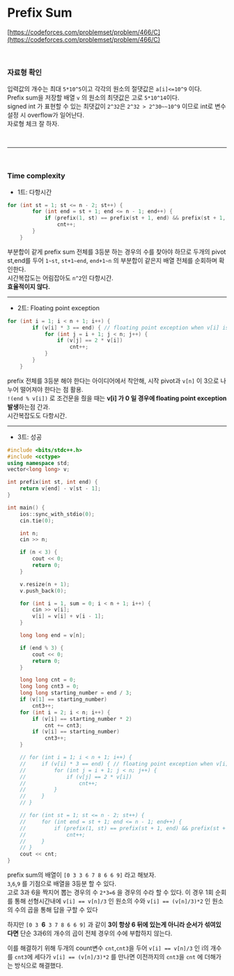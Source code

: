 # Prefix Sum

[https://codeforces.com/problemset/problem/466/C](https://codeforces.com/problemset/problem/466/C)

<br/>

### **자료형 확인**

입력값의 개수는 최대 `5*10^5`이고 각각의 원소의 절댓값은 `a[i]<=10^9` 이다.  
Prefix sum을 저장할 배열 `v` 의 원소의 최댓값은 고로 `5*10^14`이다.  
signed int 가 표현할 수 있는 최댓값이 `2^32`은 `2^32 > 2^30~~10^9` 이므로 int로 변수 설정 시 overflow가 일어난다.  
자로형 체크 잘 하자.

<br/>

---

<br/>   
   
### **Time complexity**   
   
- 1트: 다항시간
```cpp
for (int st = 1; st <= n - 2; st++) {
        for (int end = st + 1; end <= n - 1; end++) {
            if (prefix(1, st) == prefix(st + 1, end) && prefix(st + 1, end) == prefix(end + 1, n))
                cnt++;
        }
    }
```   
   
부분합이 같게 prefix sum 전체를 3등분 하는 경우의 수를 찾아야 하므로 두개의 pivot st,end를 두어 `1~st`, `st+1~end`, `end+1~n` 의 부분합이 같은지 배열 전체를 순회하며 확인한다.   
시간복잡도는 어림잡아도 `n^2`인 다항시간.   
**효율적이지 않다.**   
   
---

- 2트: Floating point exception

```cpp
for (int i = 1; i < n + 1; i++) {
        if (v[i] * 3 == end) { // floating point exception when v[i] is 0 `!(end % v[i])`
            for (int j = i + 1; j < n; j++) {
                if (v[j] == 2 * v[i])
                    cnt++;
            }
        }
    }
```

prefix 전체를 3등분 해야 한다는 아이디어에서 착안해, 시작 pivot과 `v[n]` 이 3으로 나누어 떨어져야 한다는 점 활용.  
`!(end % v[i])` 로 조건문을 줬을 때는 **v[i] 가 0 일 경우에 floating point exception 발생**하는점 간과.  
시간복잡도도 다항시간.

---

- 3트: 성공

```cpp
#include <bits/stdc++.h>
#include <cctype>
using namespace std;
vector<long long> v;

int prefix(int st, int end) {
    return v[end] - v[st - 1];
}

int main() {
    ios::sync_with_stdio(0);
    cin.tie(0);

    int n;
    cin >> n;

    if (n < 3) {
        cout << 0;
        return 0;
    }

    v.resize(n + 1);
    v.push_back(0);

    for (int i = 1, sum = 0; i < n + 1; i++) {
        cin >> v[i];
        v[i] = v[i] + v[i - 1];
    }

    long long end = v[n];

    if (end % 3) {
        cout << 0;
        return 0;
    }

    long long cnt = 0;
    long long cnt3 = 0;
    long long starting_number = end / 3;
    if (v[1] == starting_number)
        cnt3++;
    for (int i = 2; i < n; i++) {
        if (v[i] == starting_number * 2)
            cnt += cnt3;
        if (v[i] == starting_number)
            cnt3++;
    }

    // for (int i = 1; i < n + 1; i++) {
    //     if (v[i] * 3 == end) { // floating point exception when v[i] is 0 `!(end % v[i])`
    //         for (int j = i + 1; j < n; j++) {
    //             if (v[j] == 2 * v[i])
    //                 cnt++;
    //         }
    //     }
    // }

    // for (int st = 1; st <= n - 2; st++) {
    //     for (int end = st + 1; end <= n - 1; end++) {
    //         if (prefix(1, st) == prefix(st + 1, end) && prefix(st + 1, end) == prefix(end + 1, n))
    //             cnt++;
    //     }
    // }
    cout << cnt;
}
```

prefix sum의 배열이 `[0 3 3 6 7 8 6 6 9]` 라고 해보자.  
`3`,`6`,`9` 를 기점으로 배열을 3등분 할 수 있다.  
고로 3과 6을 짝지어 뽑는 경우의 수 `2*3=6` 을 경우의 수라 할 수 있다. 이 경우 1회 순회를 통해 선형시간내에 `v[i] == v[n]/3` 인 원소의 수와 `v[i] == (v[n]/3)*2` 인 원소의 수의 곱을 통해 답을 구할 수 있다

하지만 `[0 3 `**6**` 3 7 8 6 6 9]` 과 같이 **3이 항상 6 뒤에 있는게 아니라 순서가 섞여있다면** 단순 3과6의 개수의 곱이 전체 경우의 수에 부합하지 않는다.

이를 해결하기 위해 두개의 count변수 `cnt`,`cnt3`을 두어 `v[i] == v[n]/3` 인 i의 개수를 `cnt3`에 세다가 `v[i] == (v[n]/3)*2` 를 만나면 이전까지의 `cnt3`을 `cnt` 에 더해가는 방식으로 해결했다.
